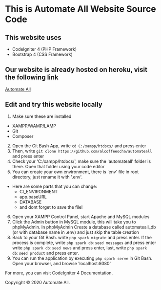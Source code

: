 # This is Automate All Website Source Code

## This website uses
- CodeIgniter 4 (PHP Framework)
- Bootstrap 4 (CSS Framework)

## Our website is already hosted on heroku, visit the following link
[Automate All](https://automate-all.herokuapp.com) 

## Edit and try this website locally
1. Make sure these are installed 
  - XAMPP/WAMP/LAMP
  - Git
  - Composer
2. Open the Git Bash App, write `cd C:/xampp/htdocs/` and press enter
3. Then, write `git clone https://github.com/alcoffeeocha/automateall` and press enter
4. Check your 'C:/xampp/htdocs/', make sure the 'automateall' folder is there. Open that folder using your code editor
5. You can create your own environment, there is 'env' file in root directory, just rename it with '.env'.
  - Here are some parts that you can change:
    - CI_ENVIRONMENT 
    - app.baseURL
    - DATABASE
    - and dont forget to save the file!
6. Open your XAMPP Control Panel, start Apache and MySQL modules
7. Click the Admin button in MySQL module, this will take you to phpMyAdmin. In phpMyAdmin Create a database called automateall_db (or with database name in .env)
and just skip the table creation
8. Back to your Git Bash. write `php spark migrate` and press enter. If the process is complete, write `php spark db:seed messages` and press enter
write `php spark db:seed news` and press enter, last, write `php spark db:seed product` and press enter.
9. You can run the application by executing `php spark serve` in Git Bash. Open your browser, and browse 'localhost:8080'

For more, you can visit CodeIgniter 4 Documentation.


Copyright © 2020 Automate All.


